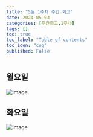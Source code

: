 ```yaml
---
title: "5월 1주차 주간 회고"
date: 2024-05-03
categories: [주간회고,1주차]
tags: []
toc: true
toc_label: "Table of contents"
toc_icon: "cog"
published: False
---
```


## 월요일
![image](https://github.com/user-attachments/assets/853da412-92f2-45e3-800a-44f357226f98)

## 화요일 
![image](https://github.com/user-attachments/assets/091dabbe-22c2-4b4a-b196-15b5fe54af68)

